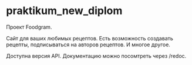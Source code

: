 # praktikum_new_diplom

Проект Foodgram.

Сайт для ваших любимых рецептов.
Есть возможность создавать рецепты, подписываться на авторов рецептов.
И многое другое.

Доступна версия API.
Документацию можно посомтреть через /redoc.